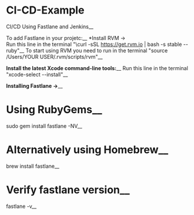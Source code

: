 # CI-CD-Example
CI/CD Using Fastlane and Jenkins__

To add Fastlane in your projetc:__
*Install RVM -><br />
Run this line in the terminal "\curl -sSL https://get.rvm.io | bash -s stable --ruby"__
To start using RVM you need to run in the terminal "source /Users/YOUR USER/.rvm/scripts/rvm"__

**Install the latest Xcode command-line tools:**__
Run this line in the terminal "xcode-select --install"__


**Installing Fastlane ->**__
# Using RubyGems__
sudo gem install fastlane -NV__
# Alternatively using Homebrew__
brew install fastlane__
# Verify fastlane version__
fastlane -v__
